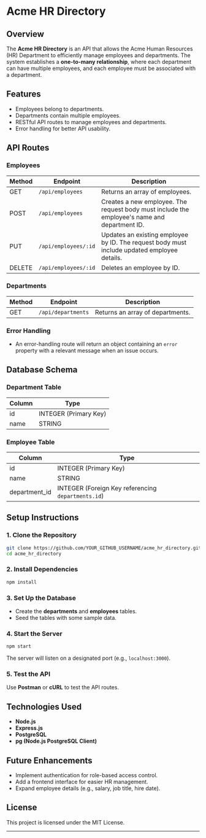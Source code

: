 # Acme HR Directory

## Overview
The **Acme HR Directory** is an API that allows the Acme Human Resources (HR) Department to efficiently manage employees and departments. The system establishes a **one-to-many relationship**, where each department can have multiple employees, and each employee must be associated with a department.

## Features
- Employees belong to departments.
- Departments contain multiple employees.
- RESTful API routes to manage employees and departments.
- Error handling for better API usability.

## API Routes

### Employees
| Method | Endpoint                | Description |
|--------|-------------------------|-------------|
| GET    | `/api/employees`         | Returns an array of employees. |
| POST   | `/api/employees`         | Creates a new employee. The request body must include the employee's name and department ID. |
| PUT    | `/api/employees/:id`     | Updates an existing employee by ID. The request body must include updated employee details. |
| DELETE | `/api/employees/:id`     | Deletes an employee by ID. |

### Departments
| Method | Endpoint                | Description |
|--------|-------------------------|-------------|
| GET    | `/api/departments`       | Returns an array of departments. |

### Error Handling
- An error-handling route will return an object containing an `error` property with a relevant message when an issue occurs.

## Database Schema

### Department Table
| Column | Type |
|--------|------|
| id     | INTEGER (Primary Key) |
| name   | STRING |

### Employee Table
| Column        | Type |
|--------------|------|
| id           | INTEGER (Primary Key) |
| name         | STRING |
| department_id | INTEGER (Foreign Key referencing `departments.id`) |

## Setup Instructions
### 1. Clone the Repository
```bash
git clone https://github.com/YOUR_GITHUB_USERNAME/acme_hr_directory.git
cd acme_hr_directory
```

### 2. Install Dependencies
```bash
npm install
```

### 3. Set Up the Database
- Create the **departments** and **employees** tables.
- Seed the tables with some sample data.

### 4. Start the Server
```bash
npm start
```
The server will listen on a designated port (e.g., `localhost:3000`).

### 5. Test the API
Use **Postman** or **cURL** to test the API routes.

## Technologies Used
- **Node.js**
- **Express.js**
- **PostgreSQL**
- **pg (Node.js PostgreSQL Client)**

## Future Enhancements
- Implement authentication for role-based access control.
- Add a frontend interface for easier HR management.
- Expand employee details (e.g., salary, job title, hire date).

## License
This project is licensed under the MIT License.

---
